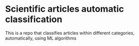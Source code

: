# Scientific articles automatic classification
 This is a repo that classifies articles within different categories, automatically, using ML algorithms
